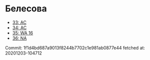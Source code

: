 # Белесова
- [33: AC](33.md)
- [34: AC](34.md)
- [35: WA 16](35.md)
- [36: NA](36.md)

Commit: 1f1d4bd687a9013f8244b7702c1e981ab0877e44
 fetched at: 20201203-104712
